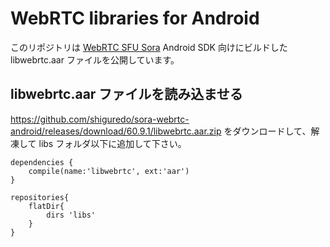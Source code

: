 # WebRTC libraries for Android

このリポジトリは [WebRTC SFU Sora](https://sora.shiguredo.jp) Android SDK 向けにビルドした libwebrtc.aar ファイルを公開しています。

## libwebrtc.aar ファイルを読み込ませる

https://github.com/shiguredo/sora-webrtc-android/releases/download/60.9.1/libwebrtc.aar.zip をダウンロードして、解凍して libs フォルダ以下に追加して下さい。

```
dependencies {
    compile(name:'libwebrtc', ext:'aar')
}

repositories{
    flatDir{
        dirs 'libs'
    }
}
```
